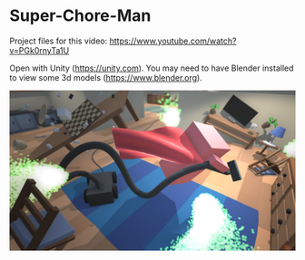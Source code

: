 # Super-Chore-Man

Project files for this video: https://www.youtube.com/watch?v=PGk0rnyTa1U

Open with Unity (https://unity.com). You may need to have Blender installed to view some 3d models (https://www.blender.org).

![Super Chore Man](https://raw.githubusercontent.com/SebLague/Images/master/Super%20Chore%20Man.png)
